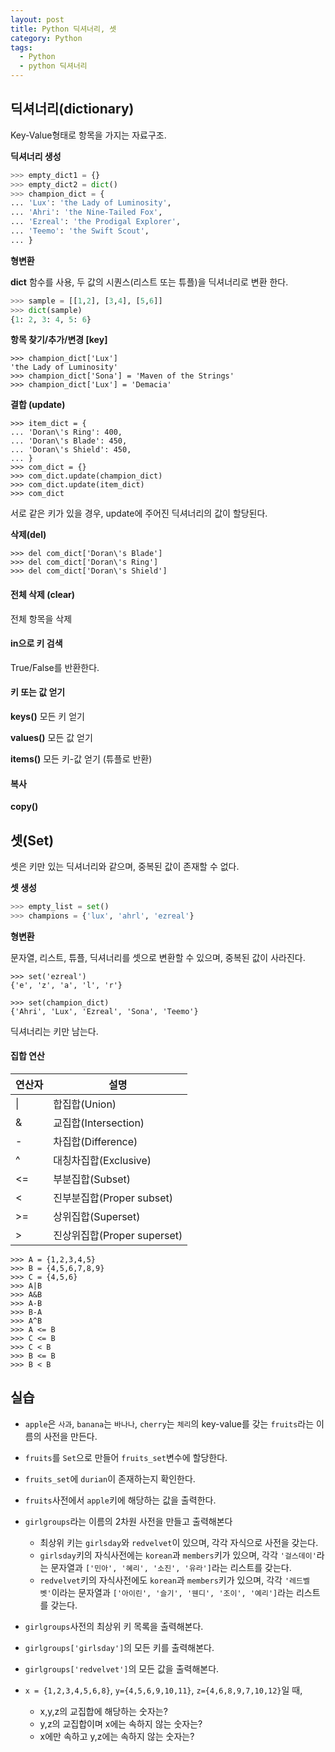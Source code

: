 ```yaml
---
layout: post
title: Python 딕셔너리, 셋
category: Python
tags:
  - Python
  - python 딕셔너리
---
```




## 딕셔너리(dictionary)

Key-Value형태로 항목을 가지는 자료구조.

**딕셔너리 생성**

```python
>>> empty_dict1 = {}
>>> empty_dict2 = dict()
>>> champion_dict = {
... 'Lux': 'the Lady of Luminosity',
... 'Ahri': 'the Nine-Tailed Fox',
... 'Ezreal': 'the Prodigal Explorer',
... 'Teemo': 'the Swift Scout',
... }
```

**형변환**

**dict** 함수를 사용, 두 값의 시퀀스(리스트 또는 튜플)을 딕셔너리로 변환 한다.

```python
>>> sample = [[1,2], [3,4], [5,6]]
>>> dict(sample)
{1: 2, 3: 4, 5: 6}
```

**항목 찾기/추가/변경 [key]**

```
>>> champion_dict['Lux']
'the Lady of Luminosity'
>>> champion_dict['Sona'] = 'Maven of the Strings'
>>> champion_dict['Lux'] = 'Demacia'
```

**결합 (update)**

```
>>> item_dict = {
... 'Doran\'s Ring': 400,
... 'Doran\'s Blade': 450,
... 'Doran\'s Shield': 450,
... }
>>> com_dict = {}
>>> com_dict.update(champion_dict)
>>> com_dict.update(item_dict)
>>> com_dict
```

서로 같은 키가 있을 경우, update에 주어진 딕셔너리의 값이 할당된다.

**삭제(del)**

```
>>> del com_dict['Doran\'s Blade']
>>> del com_dict['Doran\'s Ring']
>>> del com_dict['Doran\'s Shield']
```

#### 전체 삭제 (clear)

전체 항목을 삭제

#### in으로 키 검색

True/False를 반환한다.

#### 키 또는 값 얻기

**keys()**
모든 키 얻기

**values()**
모든 값 얻기

**items()**
모든 키-값 얻기 (튜플로 반환)

#### 복사

**copy()**



## 셋(Set)

셋은 키만 있는 딕셔너리와 같으며, 중복된 값이 존재할 수 없다.

**셋 생성**

```python
>>> empty_list = set()
>>> champions = {'lux', 'ahrl', 'ezreal'}
```

**형변환**

문자열, 리스트, 튜플, 딕셔너리를 셋으로 변환할 수 있으며, 중복된 값이 사라진다.

```
>>> set('ezreal')
{'e', 'z', 'a', 'l', 'r'}

>>> set(champion_dict)
{'Ahri', 'Lux', 'Ezreal', 'Sona', 'Teemo'}
```

딕셔너리는 키만 남는다.



#### 집합 연산

| 연산자 | 설명                        |
| ------ | --------------------------- |
| \|     | 합집합(Union)               |
| &      | 교집합(Intersection)        |
| \-     | 차집합(Difference)          |
| ^      | 대칭차집합(Exclusive)       |
| <=     | 부분집합(Subset)            |
| <      | 진부분집합(Proper subset)   |
| \>=    | 상위집합(Superset)          |
| \>     | 진상위집합(Proper superset) |

```
>>> A = {1,2,3,4,5}
>>> B = {4,5,6,7,8,9}
>>> C = {4,5,6}
>>> A|B
>>> A&B
>>> A-B
>>> B-A
>>> A^B
>>> A <= B
>>> C <= B
>>> C < B
>>> B <= B
>>> B < B
```



## 실습

- `apple`은 `사과`, `banana`는 `바나나`, `cherry`는 `체리`의 key-value를 갖는 `fruits`라는 이름의 사전을 만든다.

- `fruits`를 `Set`으로 만들어 `fruits_set`변수에 할당한다.

- `fruits_set`에 `durian`이 존재하는지 확인한다.

- `fruits`사전에서 `apple`키에 해당하는 값을 출력한다.
- `girlgroups`라는 이름의 2차원 사전을 만들고 출력해본다
  - 최상위 키는 `girlsday`와 `redvelvet`이 있으며, 각각 자식으로 사전을 갖는다.
  - `girlsday`키의 자식사전에는 `korean`과 `members`키가 있으며, 각각 `'걸스데이'`라는 문자열과 `['민아', '혜리', '소진', '유라']`라는 리스트를 갖는다.
  - `redvelvet`키의 자식사전에도 `korean`과 `members`키가 있으며, 각각 `'레드벨벳'`이라는 문자열과 `['아이린', '슬기', '웬디', '조이', '예리']`라는 리스트를 갖는다.

- `girlgroups`사전의 최상위 키 목록을 출력해본다.

- `girlgroups['girlsday']`의 모든 키를 출력해본다.

- `girlgroups['redvelvet']`의 모든 값을 출력해본다.

- ```x = {1,2,3,4,5,6,8}```, ```y={4,5,6,9,10,11}```, ```z={4,6,8,9,7,10,12}```일 때,

  - x,y,z의 교집합에 해당하는 숫자는?
  - y,z의 교집합이며 x에는 속하지 않는 숫자는?
  - x에만 속하고 y,z에는 속하지 않는 숫자는?
